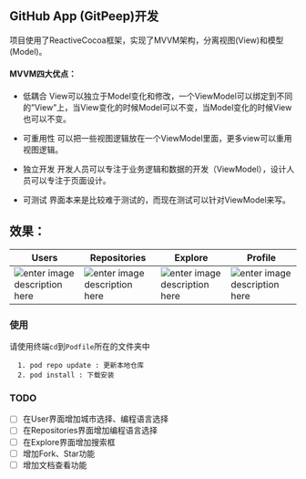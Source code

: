 ## GitHub App (GitPeep)开发

项目使用了ReactiveCocoa框架，实现了MVVM架构，分离视图(View)和模型(Model)。

#### MVVM四大优点：
- 低耦合
View可以独立于Model变化和修改，一个ViewModel可以绑定到不同的”View”上，当View变化的时候Model可以不变，当Model变化的时候View也可以不变。

- 可重用性
可以把一些视图逻辑放在一个ViewModel里面，更多view可以重用视图逻辑。

- 独立开发
开发人员可以专注于业务逻辑和数据的开发（ViewModel），设计人员可以专注于页面设计。

- 可测试
界面本来是比较难于测试的，而现在测试可以针对ViewModel来写。

## 效果：
Users | Repositories | Explore | Profile
----- | ------------ | ------- | -------
![enter image description here](https://github.com/tyih/GitPeep/blob/master/Images/IMG_1269.PNG)| ![enter image description here](https://github.com/tyih/GitPeep/blob/master/Images/IMG_1270.PNG)| ![enter image description here](https://github.com/tyih/GitPeep/blob/master/Images/IMG_1271.PNG)| ![enter image description here](https://github.com/tyih/GitPeep/blob/master/Images/IMG_1272.PNG)

### 使用
请使用终端`cd`到`Podfile`所在的文件夹中

```
  1. pod repo update : 更新本地仓库 
  2. pod install : 下载安装
```
### TODO
- [ ] 在User界面增加城市选择、编程语言选择
- [ ] 在Repositories界面增加编程语言选择
- [ ] 在Explore界面增加搜索框
- [ ] 增加Fork、Star功能
- [ ] 增加文档查看功能
